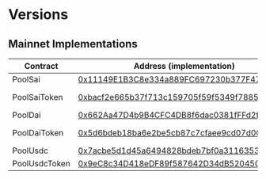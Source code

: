 # Versions

## Mainnet Implementations

| Contract      | Address (implementation) | Contract Version |
| -------       | --------          | ----------- |
| PoolSai       | [0x11149E1B3C8e334a889FC697230b377F47Fa32Ca](https://kovan.etherscan.io/address/0x11149E1B3C8e334a889FC697230b377F47Fa32Ca) |
| PoolSaiToken  | [0xbacf2e665b37f713c159705f59f5349f78858c2d](https://kovan.etherscan.io/address/0xbacf2e665b37f713c159705f59f5349f78858c2d) | RecipientWhitelistPoolToken v0.2.1 |
| PoolDai       | [0x662Aa47D4b9B4CFC4DB8f6dac0381fFFd2faC342](https://kovan.etherscan.io/address/0x662Aa47D4b9B4CFC4DB8f6dac0381fFFd2faC342) |
| PoolDaiToken  | [0x5d6bdeb18ba6e2be5cb87c7cfaee9cd07d000428](https://kovan.etherscan.io/address/0x5d6bdeb18ba6e2be5cb87c7cfaee9cd07d000428) | RecipientWhitelistPoolToken v0.2.1
| PoolUsdc      | [0x7acbe5d1d45a6494828bdeb7bf0a3116353efad6](https://kovan.etherscan.io/address/0x7acbe5d1d45a6494828bdeb7bf0a3116353efad6) |
| PoolUsdcToken | [0x9eC8c34D418eDF89f587642D34dB5204508D13Ee](https://kovan.etherscan.io/address/0x9eC8c34D418eDF89f587642D34dB5204508D13Ee) | 